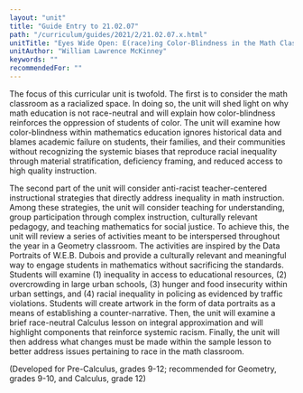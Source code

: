 ```yaml
---
layout: "unit"
title: "Guide Entry to 21.02.07"
path: "/curriculum/guides/2021/2/21.02.07.x.html"
unitTitle: "Eyes Wide Open: E(race)ing Color-Blindness in the Math Classroom"
unitAuthor: "William Lawrence McKinney"
keywords: ""
recommendedFor: "" 
---
```

<main>
        <p><span>The focus of this curricular unit is twofold. The first is to consider the math classroom as a racialized space. In doing so, the unit will shed light on why math education is not race-neutral and will explain how color-blindness reinforces the oppression of students of color. The unit will examine how color-blindness within mathematics education ignores historical data and blames academic failure on students, their families, and their communities without recognizing the systemic biases that reproduce racial inequality through material stratification, deficiency framing, and reduced access to high quality instruction.</span></p>
<p><span>The second part of the unit will consider anti-racist teacher-centered instructional strategies that directly address inequality in math instruction. Among these strategies, the unit will consider teaching for understanding, group participation through complex instruction, culturally relevant pedagogy, and teaching mathematics for social justice. To achieve this, the unit will review a series of activities meant to be interspersed throughout the year in a Geometry classroom. The activities are inspired by the Data Portraits of W.E.B. Dubois and provide a culturally relevant and meaningful way to engage students in mathematics without sacrificing the standards. Students will examine (1) inequality in access to educational resources, (2) overcrowding in large urban schools, (3) hunger and food insecurity within urban settings, and (4) racial inequality in policing as evidenced by traffic violations. Students will create artwork in the form of data portraits as a means of establishing a counter-narrative. Then, the unit will examine a brief race-neutral Calculus lesson on integral approximation and will highlight components that reinforce systemic racism. Finally, the unit will then address what changes must be made within the sample lesson to better address issues pertaining to race in the math classroom.</span></p>
<p>(Developed for Pre-Calculus, grades 9-12; recommended for Geometry, grades 9-10, and Calculus, grade 12)</p>
</main>

